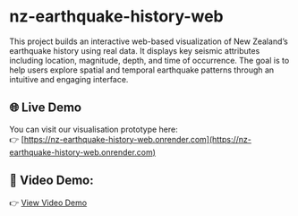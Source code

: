 # nz-earthquake-history-web
This project builds an interactive web-based visualization of New Zealand’s earthquake history using real data. It displays key seismic attributes including location, magnitude, depth, and time of occurrence. The goal is to help users explore spatial and temporal earthquake patterns through an intuitive and engaging interface.

## 🌐 Live Demo
You can visit our visualisation prototype here:  
👉 [https://nz-earthquake-history-web.onrender.com](https://nz-earthquake-history-web.onrender.com)

## 🎥 Video Demo:  
👉 [View Video Demo](https://github.com/hasiabewardana/nz-earthquake-history-web/blob/main/public/Demo-NZ_Earthquake_History-TB.mp4)